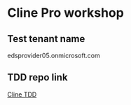 # Cline Pro workshop

## Test tenant name

edsprovider05.onmicrosoft.com

## TDD repo link

[Cline TDD](https://github.com/srulyt/cline-tdd)

